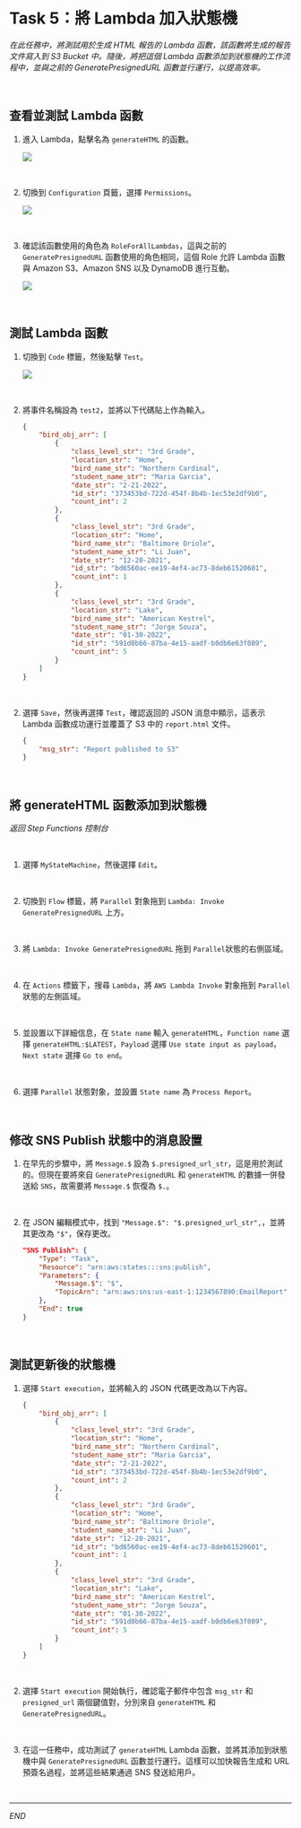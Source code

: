 # Task 5：將 Lambda 加入狀態機

_在此任務中，將測試用於生成 HTML 報告的 Lambda 函數，該函數將生成的報告文件寫入到 S3 Bucket 中。隨後，將把這個 Lambda 函數添加到狀態機的工作流程中，並與之前的 GeneratePresignedURL 函數並行運行，以提高效率。_

<br>

## 查看並測試 Lambda 函數

1. 進入 Lambda，點擊名為 `generateHTML` 的函數。

    ![](images/img_39.png)

<br>

2. 切換到 `Configuration` 頁籤，選擇 `Permissions`。

    ![](images/img_40.png)

<br>

3. 確認該函數使用的角色為 `RoleForAllLambdas`，這與之前的 `GeneratePresignedURL` 函數使用的角色相同，這個 Role 允許 Lambda 函數與 Amazon S3、Amazon SNS 以及 DynamoDB 進行互動。

    ![](images/img_41.png)

<br>

## 測試 Lambda 函數

1. 切換到 `Code` 標籤，然後點擊 `Test`。

    ![](images/img_42.png)

<br>

2. 將事件名稱設為 `test2`，並將以下代碼貼上作為輸入。

    ```json
    {
        "bird_obj_arr": [
            {
                "class_level_str": "3rd Grade",
                "location_str": "Home",
                "bird_name_str": "Northern Cardinal",
                "student_name_str": "Maria Garcia",
                "date_str": "2-21-2022",
                "id_str": "373453bd-722d-454f-8b4b-1ec53e2df9b0",
                "count_int": 2
            },
            {
                "class_level_str": "3rd Grade",
                "location_str": "Home",
                "bird_name_str": "Baltimore Oriole",
                "student_name_str": "Li Juan",
                "date_str": "12-20-2021",
                "id_str": "bd6560ac-ee19-4ef4-ac73-8deb61520601",
                "count_int": 1
            },
            {
                "class_level_str": "3rd Grade",
                "location_str": "Lake",
                "bird_name_str": "American Kestrel",
                "student_name_str": "Jorge Souza",
                "date_str": "01-30-2022",
                "id_str": "591d0b66-87ba-4e15-aadf-b0db6e63f089",
                "count_int": 5
            }
        ]
    }
    ```

<br>

2. 選擇 `Save`，然後再選擇 `Test`，確認返回的 JSON 消息中顯示，這表示 Lambda 函數成功運行並覆蓋了 S3 中的 `report.html` 文件。

    ```json
    {
        "msg_str": "Report published to S3"
    }
    ```

<br>

## 將 generateHTML 函數添加到狀態機

_返回 Step Functions 控制台_

<br>

1. 選擇 `MyStateMachine`，然後選擇 `Edit`。

<br>

2. 切換到 `Flow` 標籤，將 `Parallel` 對象拖到 `Lambda: Invoke GeneratePresignedURL` 上方。

<br>

3. 將 `Lambda: Invoke GeneratePresignedURL` 拖到 `Parallel`狀態的右側區域。

<br>

4. 在 `Actions` 標籤下，搜尋 `Lambda`，將 `AWS Lambda Invoke` 對象拖到 `Parallel` 狀態的左側區域。

<br>

5. 並設置以下詳細信息，在 `State name` 輸入 `generateHTML`，`Function name` 選擇 `generateHTML:$LATEST`，`Payload` 選擇 `Use state input as payload`，`Next state` 選擇 `Go to end`。

<br>

6. 選擇 `Parallel` 狀態對象，並設置 `State name` 為 `Process Report`。

<br>

## 修改 SNS Publish 狀態中的消息設置

1. 在早先的步驟中，將 `Message.$` 設為 `$.presigned_url_str`，這是用於測試的。但現在要將來自 `GeneratePresignedURL` 和 `generateHTML` 的數據一併發送給 `SNS`，故需要將 `Message.$` 恢復為 `$.`。

<br>

2. 在 JSON 編輯模式中，找到 `"Message.$": "$.presigned_url_str",`，並將其更改為 `"$"`，保存更改。

    ```json
    "SNS Publish": {
        "Type": "Task",
        "Resource": "arn:aws:states:::sns:publish",
        "Parameters": {
            "Message.$": "$",
            "TopicArn": "arn:aws:sns:us-east-1:1234567890:EmailReport"
        },
        "End": true
    }
    ```

<br>

## 測試更新後的狀態機

1. 選擇 `Start execution`，並將輸入的 JSON 代碼更改為以下內容。

    ```json
    {
        "bird_obj_arr": [
            {
                "class_level_str": "3rd Grade",
                "location_str": "Home",
                "bird_name_str": "Northern Cardinal",
                "student_name_str": "Maria Garcia",
                "date_str": "2-21-2022",
                "id_str": "373453bd-722d-454f-8b4b-1ec53e2df9b0",
                "count_int": 2
            },
            {
                "class_level_str": "3rd Grade",
                "location_str": "Home",
                "bird_name_str": "Baltimore Oriole",
                "student_name_str": "Li Juan",
                "date_str": "12-20-2021",
                "id_str": "bd6560ac-ee19-4ef4-ac73-8deb61520601",
                "count_int": 1
            },
            {
                "class_level_str": "3rd Grade",
                "location_str": "Lake",
                "bird_name_str": "American Kestrel",
                "student_name_str": "Jorge Souza",
                "date_str": "01-30-2022",
                "id_str": "591d0b66-87ba-4e15-aadf-b0db6e63f089",
                "count_int": 5
            }
        ]
    }
    ```

<br>

2. 選擇 `Start execution` 開始執行，確認電子郵件中包含 `msg_str` 和 `presigned_url` 兩個鍵值對，分別來自 `generateHTML` 和 `GeneratePresignedURL`。

<br>

3. 在這一任務中，成功測試了 `generateHTML` Lambda 函數，並將其添加到狀態機中與 `GeneratePresignedURL` 函數並行運行。這樣可以加快報告生成和 URL 預簽名過程，並將這些結果通過 SNS 發送給用戶。

<br>

___

_END_